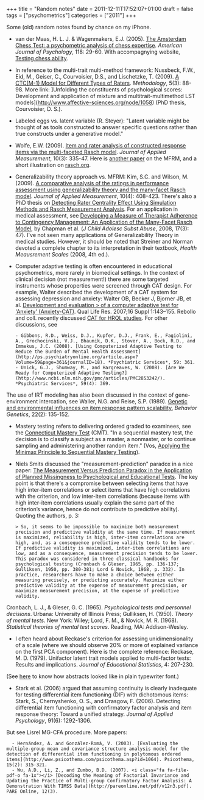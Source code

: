 +++
title = "Random notes"
date = 2011-12-11T17:52:07+01:00
draft = false
tags = ["psychometrics"]
categories = ["2011"]
+++

Some (old) random notes found by chance on my iPhone.

<!--more-->

- van der Maas, H. L. J. & Wagenmakers, E.J. (2005). <i class="fa fa-file-pdf-o fa-1x"></i> [The Amsterdam Chess Test: a psychometric analysis of chess expertise](http://hvandermaas.socsci.uva.nl/Homepage_Han_van_der_Maas/Chess_Psychology_files/Han1chess.pdf). *American Journal of Psychology*, 118: 29-60. With accompagnying website, [Testing chess ability](http://hvandermaas.socsci.uva.nl/Homepage_Han_van_der_Maas/Chess_Psychology.html). 

- In reference to the multi-trait multi-method framework: Nussbeck, F.W., Eid, M., Geiser, C., Courvoisier, D.S., and Lischetzke, T. (2009). [A CTC(M-1) Model for Different Types of Raters](http://www.zora.uzh.ch/19988/). *Methodology*, 5(3): 88-98. More link: ]Unfolding the constituents of psychological scores: Development and application of mixture and multitrait-multimethod LST models](http://www.affective-sciences.org/node/1058) (PhD thesis, Courvoisier, D. S.).

- Labeled eggs vs. latent variable (R. Steyer): "Latent variable might be thought of as tools constructed to answer specific questions rather than true constructs under a generative model."
  
- Wolfe, E.W. (2009). [Item and rater analysis of constructed response items via the multi-faceted Rasch model](http://www.ncbi.nlm.nih.gov/pubmed/19671993). *Journal of Applied Measurement*, 10(3): 335-47. Here is [another paper](http://www.air.org/files/multifacet_rasch.pdf) on the MFRM, and a short illustration on [rasch.org](http://www.rasch.org/rmt/rmt212c.htm).

- Generalizability theory approach vs. MFRM: Kim, S.C. and Wilson, M. (2009). [A comparative analysis of the ratings in performance assessment using generalizability theory and the many-facet Rasch model](http://www.ncbi.nlm.nih.gov/pubmed/19934528). *Journal of Applied Measurement*, 10(4): 408-423. There's also a PhD thesis on <i class="fa fa-file-pdf-o fa-1x"></i> [Detecting Rater Centrality Effect Using Simulation Methods and Rasch Measurement Analysis](http://scholar.lib.vt.edu/theses/available/etd-07272011-104720/unrestricted/Yue_X_D_2011.pdf). For an application in medical assessment, see [Developing a Measure of Therapist Adherence to Contingency Management: An Application of the Many-Facet Rasch Model](http://www.ncbi.nlm.nih.gov/pmc/articles/PMC2944267/), by Chapman et al. (*J Child Adolesc Subst Abuse*, 2008, 17(3): 47). I've not seen many applications of Generalizability Theory in medical studies. However, it should be noted that Streiner and Norman devoted a complete chapter to its interpretation in their textbook, *Health Meausrement Scales* (2008, 4th ed.).
  
- Computer adaptive testing is often encountered in educational psychometrics, more rarely in biomedical settings. In the context of clinical decision (not measurement!) there are some targeted instruments whose properties were screened through CAT design. For example, Walter described the development of a CAT system for assessing depression and anxiety: Walter OB, Becker J, Bjorner JB, et al. [Development and evaluation > of a computer adaptive test for 'Anxiety' (Anxiety-CAT)](http://www.ncbi.nlm.nih.gov/pubmed/17342455). Qual Life Res. 2007;16 Suppl 1:143–155. Rebollo and coll. recently discussed [CAT for HRQL studies](http://www.hqlo.com/content/8/1/147). For other discussions, see 
  
      - Gibbons, R.D., Weiss, D.J., Kupfer, D.J., Frank, E., Fagiolini, A., Grochocinski, V.J., Bhaumik, D.K., Stover, A., Bock, R.D., and Immekus, J.C. (2008). [Using Computerized Adaptive Testing to Reduce the Burden of Mental Health Assessment](http://ps.psychiatryonline.org/article.aspx?Volume=59&page=361&journalID=18). *Psychiatric Services*, 59: 361.
      - Unick, G.J., Shumway, M., and Hargreaves, W. (2008). [Are We Ready for Computerized Adaptive Testing?](http://www.ncbi.nlm.nih.gov/pmc/articles/PMC2853242/). *Psychiatric Services*, 59(4): 369.

The use of IRT modeling has also been discussed in the context of gene-environment intercation, see Waller, N.G. and Reise, S.P. (1989). [Genetic and environmental influences on item response pattern scalability](http://www.springerlink.com/content/p72p1qk248343821/), *Behavior Genetics*, 22(2): 135-152.
  
  
- Mastery testing refers to delivering ordered graded to examinees, see the [Connecticut Mastery Test](http://en.wikipedia.org/wiki/Connecticut_Mastery_Test) (CMT). "In a sequential mastery test, the decision is to classify a subject as a master, a nonmaster, or to continue sampling and administering another random item." (Vos, <i class="fa fa-file-pdf-o fa-1x"></i> [Applying the Minimax Principle to Sequential Mastery Testing](http://mrvar.fdv.uni-lj.si/pub/mz/mz18/vos.pdf)).

- Niels Smits discussed the "measurement-prediction" paradox in a nice paper: [The Measurement Versus Prediction Paradox in the Application of Planned Missingness to Psychological and Educational Tests](http://dare.uva.nl/document/14466). The key point is that there's a compromise between selecting items that have high inter-item correlations or select items that have high correlations with the criterion, and low inter-item correlations (because items with high inter-item correlations usually explain the same part of the criterion’s variance, hence do not contribute to predictive ability). Quoting the authors, p. 3:
  
      > So, it seems to be impossible to maximize both measurement precision and predictive validity at the same time. If measurement is maximized, reliability is high, inter-item correlations are high, and, as a consequence predictive validity tends to be lower. If predictive validity is maximized, inter-item correlations are low, and as a consequence, measurement precision tends to be lower. This paradox was considered in three classical handbooks for psychological testing (Cronbach & Gleser, 1965, pp. 136-137; Gulliksen, 1950, pp. 380-381; Lord & Novick, 1968, p. 332). In practice, researchers have to make a choice between either measuring precisely, or predicting accurately. Maximize either predictive validity at the expense of measurement precision, or maximize measurement precision, at the expense of predictive validity.   
 
Cronbach, L. J., & Gleser, G. C. (1965). *Psychological tests and personnel decisions*. Urbana: University of Illinois Press; Gulliksen, H. (1950). *Theory of mental tests*. New York: Wiley; Lord, F. M., & Novick, M. R. (1968). *Statistical theories of mental test scores*. Reading, MA: Addison-Wesley.

- I often heard about Reckase's criterion for assessing unidimensionality of a scale (where we should observe 20% or more of explained variance on the first PCA component). Here is the complete reference:
Reckase, M. D. (1979). Unifactor latent trait models applied to multi-factor tests: Results and implications. *Journal of Educational Statistics*, 4: 207-230.
  
(See <i class="fa fa-file-pdf-o fa-1x"></i> [here](http://www.psych.umn.edu/psylabs/catcentral/pdf%20files/cat77session7.pdf) to know how abstracts looked like in plain typewriter font.)
  
- Stark et al. (2006) argued that assuming continuity is clearly inadequate for testing differential item functioning (DIF) with dichotomous items: Stark, S., Chernyshenko, O. S., and Drasgow, F. (2006). Detecting differential item functioning with confirmatory factor analysis and item response theory: Toward a unified strategy. *Journal of Applied Psychology*, 91(6): 1292-1306.

But see Lisrel MG-CFA procedure. More papers:
  
      - Hernández, A. and González-Romá, V. (2003). [Evaluating the multiple-group mean and covariance structure analysis model for the detection of differential item functioning in polytomous ordered items](http://www.psicothema.com/psicothema.asp?id=1064). Psicothema, 15(2): 315-321.
      - Wu, A.D., Li, Z., and Zumbo, B.D. (2007). <i class="fa fa-file-pdf-o fa-1x"></i> [Decoding the Meaning of Factorial Invariance and Updating the Practice of Multi-group Confirmatory Factor Analysis: A Demonstration With TIMSS Data](http://pareonline.net/pdf/v12n3.pdf). PARE Online, 12(3).

